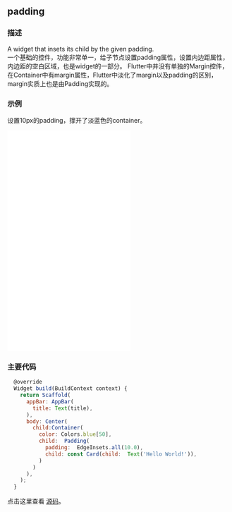 ## padding

### 描述
A widget that insets its child by the given padding.  
一个基础的控件，功能非常单一，给子节点设置padding属性，设置内边距属性，内边距的空白区域，也是widget的一部分。
Flutter中并没有单独的Margin控件，在Container中有margin属性，Flutter中淡化了margin以及padding的区别，margin实质上也是由Padding实现的。


### 示例  
设置10px的padding，撑开了淡蓝色的container。
<iframe src="./web/index.html" width="280px" height="500px" frameborder="0" scrolling="no"></iframe>

### 主要代码
```javascript
  @override
  Widget build(BuildContext context) {
    return Scaffold(
      appBar: AppBar(
        title: Text(title),
      ),
      body: Center(
        child:Container(
          color: Colors.blue[50],
          child:  Padding(
            padding:  EdgeInsets.all(10.0),
            child: const Card(child:  Text('Hello World!')),
          )
        )
      ), 
    );
  }
```



点击这里查看 [源码](./web/main.dart)。

